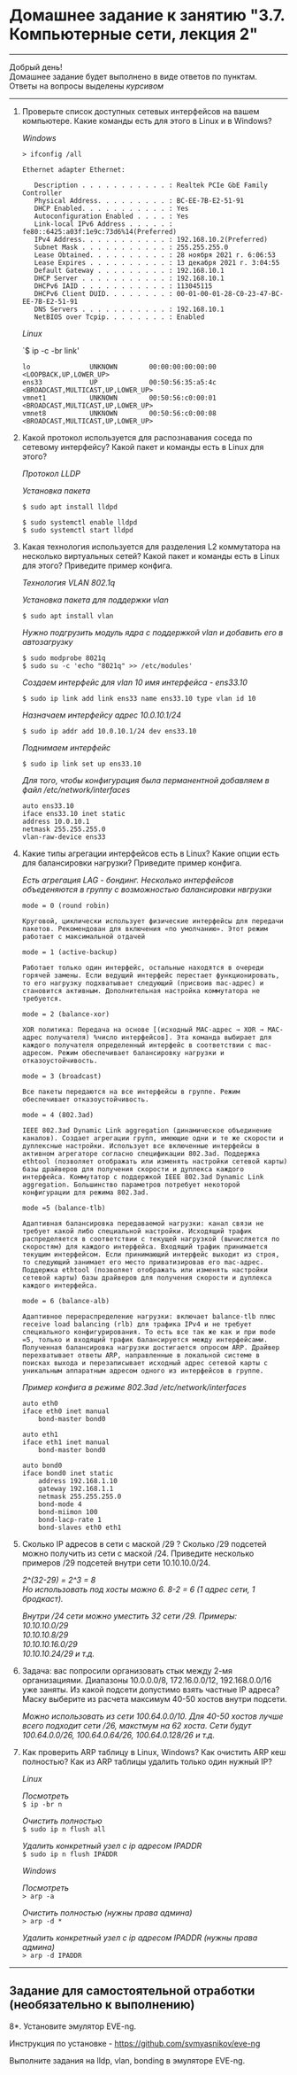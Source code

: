 # Домашнее задание к занятию "3.7. Компьютерные сети, лекция 2"

---

Добрый день!  
Домашнее задание будет выполнено в виде ответов по пунктам.  
Ответы на вопросы выделены *курсивом*

---

1. Проверьте список доступных сетевых интерфейсов на вашем компьютере. Какие команды есть для этого в Linux и в Windows?

    *Windows*

    `> ifconfig /all`

    ```
    Ethernet adapter Ethernet:
    
       Description . . . . . . . . . . . : Realtek PCIe GbE Family Controller
       Physical Address. . . . . . . . . : BC-EE-7B-E2-51-91
       DHCP Enabled. . . . . . . . . . . : Yes
       Autoconfiguration Enabled . . . . : Yes
       Link-local IPv6 Address . . . . . : fe80::6425:a03f:1e9c:73d6%14(Preferred)
       IPv4 Address. . . . . . . . . . . : 192.168.10.2(Preferred)
       Subnet Mask . . . . . . . . . . . : 255.255.255.0
       Lease Obtained. . . . . . . . . . : 28 ноября 2021 г. 6:06:53
       Lease Expires . . . . . . . . . . : 13 декабря 2021 г. 3:04:55
       Default Gateway . . . . . . . . . : 192.168.10.1
       DHCP Server . . . . . . . . . . . : 192.168.10.1
       DHCPv6 IAID . . . . . . . . . . . : 113045115
       DHCPv6 Client DUID. . . . . . . . : 00-01-00-01-28-C0-23-47-BC-EE-7B-E2-51-91
       DNS Servers . . . . . . . . . . . : 192.168.10.1
       NetBIOS over Tcpip. . . . . . . . : Enabled
    ```

    *Linux*

    `$ ip -c -br link'

    ```
    lo               UNKNOWN        00:00:00:00:00:00 <LOOPBACK,UP,LOWER_UP> 
    ens33            UP             00:50:56:35:a5:4c <BROADCAST,MULTICAST,UP,LOWER_UP> 
    vmnet1           UNKNOWN        00:50:56:c0:00:01 <BROADCAST,MULTICAST,UP,LOWER_UP> 
    vmnet8           UNKNOWN        00:50:56:c0:00:08 <BROADCAST,MULTICAST,UP,LOWER_UP> 
    ```

2. Какой протокол используется для распознавания соседа по сетевому интерфейсу? Какой пакет и команды есть в Linux для этого?

    *Протокол LLDP*

    *Установка пакета*

    `$ sudo apt install lldpd`

    ```
    $ sudo systemctl enable lldpd
    $ sudo systemctl start lldpd
    ```

3. Какая технология используется для разделения L2 коммутатора на несколько виртуальных сетей? Какой пакет и команды есть в Linux для этого? Приведите пример конфига.

    *Технология VLAN 802.1q*
    
    *Установка пакета для поддержки vlan*

    `$ sudo apt install vlan`

    *Нужно подгрузить модуль ядра с поддержкой vlan и добавить его в автозагрузку*

    ```
    $ sudo modprobe 8021q
    $ sudo su -c 'echo "8021q" >> /etc/modules'
    ```

    *Создаем интерфейс для vlan 10 имя интерфейса - ens33.10*

    `$ sudo ip link add link ens33 name ens33.10 type vlan id 10`

    *Назначаем интерфейсу адрес 10.0.10.1/24*

    `$ sudo ip addr add 10.0.10.1/24 dev ens33.10`

    *Поднимаем интерфейс*

    `$ sudo ip link set up ens33.10`

    *Для того, чтобы конфигурация была перманентной добавляем в файл /etc/network/interfaces*

    ```
    auto ens33.10
    iface ens33.10 inet static
	address 10.0.10.1
	netmask 255.255.255.0
	vlan-raw-device ens33
    ```

4. Какие типы агрегации интерфейсов есть в Linux? Какие опции есть для балансировки нагрузки? Приведите пример конфига.

    *Есть агрегация LAG - бондинг. Несколько интерфейсов объеденяются в группу с возможностью балансировки нвгрузки*

    ```
    mode = 0 (round robin) 

    Круговой, циклически использует физические интерфейсы для передачи пакетов. Рекомендован для включения «по умолчанию». Этот режим работает с максимальной отдачей

    mode = 1 (active-backup)

    Работает только один интерфейс, остальные находятся в очереди горячей замены. Если ведущий интерфейс перестает функционировать, то его нагрузку подхватывает следующий (присвоив mac-адрес) и становится активным. Дополнительная настройка коммутатора не требуется.

    mode = 2 (balance-xor)

    XOR политика: Передача на основе [(исходный MAC-адрес → XOR → MAC-адрес получателя) %число интерфейсов]. Эта команда выбирает для каждого получателя определенный интерфейс в соответствии с mac-адресом. Режим обеспечивает балансировку нагрузки и отказоустойчивость.

    mode = 3 (broadcast)

    Все пакеты передаются на все интерфейсы в группе. Режим обеспечивает отказоустойчивость.

    mode = 4 (802.3ad)

    IEEE 802.3ad Dynamic Link aggregation (динамическое объединение каналов). Создает агрегации групп, имеющие одни и те же скорости и дуплексные настройки. Использует все включенные интерфейсы в активном агрегаторе согласно спецификации 802.3ad. Поддержка ethtool (позволяет отображать или изменять настройки сетевой карты) базы драйверов для получения скорости и дуплекса каждого интерфейса. Коммутатор с поддержкой IEEE 802.3ad Dynamic Link aggregation. Большинство параметров потребует некоторой конфигурации для режима 802.3ad.

    mode =5 (balance-tlb)

    Адаптивная балансировка передаваемой нагрузки: канал связи не требует какой либо специальной настройки. Исходящий трафик распределяется в соответствии с текущей нагрузкой (вычисляется по скоростям) для каждого интерфейса. Входящий трафик принимается текущим интерфейсом. Если принимающий интерфейс выходит из строя, то следующий занимает его место приватизировав его mac-адрес. Поддержка ethtool (позволяет отображать или изменять настройки сетевой карты) базы драйверов для получения скорости и дуплекса каждого интерфейса.

    mode = 6 (balance-alb)

    Адаптивное перераспределение нагрузки: включает balance-tlb плюс receive load balancing (rlb) для трафика IPv4 и не требует специального конфигурирования. То есть все так же как и при mode =5, только и входящий трафик балансируется между интерфейсами. Полученная балансировка нагрузки достигается опросом ARP. Драйвер перехватывает ответы ARP, направленные в локальной системе в поисках выхода и перезаписывает исходный адрес сетевой карты с уникальным аппаратным адресом одного из интерфейсов в группе.
    ```

    *Пример конфига в режиме 802.3ad /etc/network/interfaces*

    ```
    auto eth0
    iface eth0 inet manual
        bond-master bond0
    
    auto eth1
    iface eth1 inet manual
        bond-master bond0
    
    auto bond0
    iface bond0 inet static
        address 192.168.1.10
        gateway 192.168.1.1
        netmask 255.255.255.0
        bond-mode 4
        bond-miimon 100
        bond-lacp-rate 1
        bond-slaves eth0 eth1
    ```

5. Сколько IP адресов в сети с маской /29 ? Сколько /29 подсетей можно получить из сети с маской /24. Приведите несколько примеров /29 подсетей внутри сети 10.10.10.0/24.

    *2^(32-29) = 2^3 = 8*  
    *Но использовать под хосты можно 6. 8-2 = 6 (1 адрес сети, 1 бродкаст).*

    *Внутри /24 сети можно уместить 32 сети /29. Примеры:*  
    *10.10.10.0/29*  
    *10.10.10.8/29*  
    *10.10.10.16.0/29*  
    *10.10.10.24/29 и т.д.*

6. Задача: вас попросили организовать стык между 2-мя организациями. Диапазоны 10.0.0.0/8, 172.16.0.0/12, 192.168.0.0/16 уже заняты. Из какой подсети допустимо взять частные IP адреса? Маску выберите из расчета максимум 40-50 хостов внутри подсети.

    *Можно использовать из сети 100.64.0.0/10. Для 40-50 хостов лучше всего подходит сети /26, макстмум на 62 хоста. Сети будут 100.64.0.0/26, 100.64.0.64/26, 100.64.0.128/26 и т.д.*

7. Как проверить ARP таблицу в Linux, Windows? Как очистить ARP кеш полностью? Как из ARP таблицы удалить только один нужный IP?

    *Linux*

    *Посмотреть*  
    `$ ip -br n`

    *Очистить полностью*  
    `$ sudo ip n flush all`

    *Удалить конкретный узел с ip адресом IPADDR*  
    `$ sudo ip n flush IPADDR`

    *Windows*

    *Посмотреть*  
    `> arp -a`

    *Очистить полностью (нужны права админа)*  
    `> arp -d *`

    *Удалить конкретный узел с ip адресом IPADDR (нужны права админа)*  
    `> arp -d IPADDR`


 ---
## Задание для самостоятельной отработки (необязательно к выполнению)

 8*. Установите эмулятор EVE-ng.
 
 Инструкция по установке - https://github.com/svmyasnikov/eve-ng

 Выполните задания на lldp, vlan, bonding в эмуляторе EVE-ng. 
 